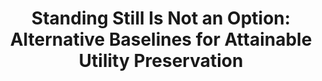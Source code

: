 ---
title: "Standing Still Is Not an Option: Alternative Baselines for Attainable Utility Preservation"
collection: publications
permalink: /publications/standing_still_is_not_an_option
year: 2023
short-venue: "CD-MAKE 2023"
venue-url: "https://link.springer.com/book/10.1007/978-3-031-40837-3"
venue: "International IFIP Cross Domain (CD) Conference for Machine Learning & Knowledge Extraction (MAKE)"
paperurl: "/assets/files/eresheim2023_standing_still_is_not_an_option.pdf"
codeurl: "https://github.com/fkabs/attainable-utility-preservation"
coauthors: ["Sebastian Eresheim", "Fabian Kovac", "Alexander Adrowitzer"]
---